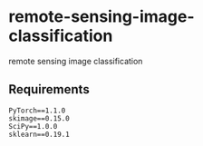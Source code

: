# remote-sensing-image-classification
remote sensing image classification

## Requirements
    PyTorch==1.1.0
    skimage==0.15.0
    SciPy==1.0.0
    sklearn==0.19.1

